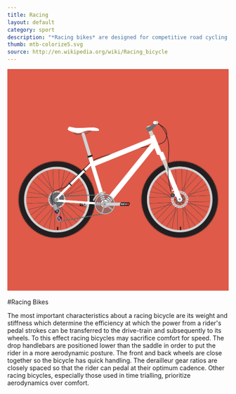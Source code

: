 ```yaml
---
title: Racing
layout: default
category: sport
description: "*Racing bikes* are designed for competitive road cycling. They are extremely high performance, but demand very ideal terrain and conditions."
thumb: mtb-colorize5.svg
source: http://en.wikipedia.org/wiki/Racing_bicycle
---
```


![Racing bike photo](../img/bikes/mtb-colorize5.svg)

#Racing Bikes

The most important characteristics about a racing bicycle are its weight and stiffness which determine the efficiency at which the power from a rider's pedal strokes can be transferred to the drive-train and subsequently to its wheels. To this effect racing bicycles may sacrifice comfort for speed. The drop handlebars are positioned lower than the saddle in order to put the rider in a more aerodynamic posture. The front and back wheels are close together so the bicycle has quick handling. The derailleur gear ratios are closely spaced so that the rider can pedal at their optimum cadence. Other racing bicycles, especially those used in time trialling, prioritize aerodynamics over comfort.
